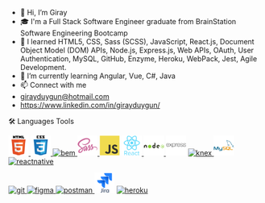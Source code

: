 - 👋 Hi, I’m Giray
- 🎓 I'm a Full Stack Software Engineer graduate from BrainStation Software Engineering Bootcamp
- 👀 I learned HTML5, CSS, Sass (SCSS), JavaScript, React.js, Document Object Model (DOM) APIs, Node.js, Express.js, Web APIs, OAuth, User Authentication, MySQL, GitHub, Enzyme, Heroku, WebPack, Jest, Agile Development.
- 🌱 I’m currently learning Angular, Vue, C#, Java
- 📫 Connect with me
- girayduygun@hotmail.com
- https://www.linkedin.com/in/girayduygun/


🛠️ Languages Tools

<a href="https://www.w3.org/html/" rel="nofollow"> <img src="https://raw.githubusercontent.com/devicons/devicon/master/icons/html5/html5-original-wordmark.svg" alt="html5" width="40" height="40" style="max-width: 100%; background-color: white"> </a>
<a href="https://www.w3schools.com/css/" rel="nofollow"> <img src="https://raw.githubusercontent.com/devicons/devicon/master/icons/css3/css3-original-wordmark.svg" alt="css3" width="40" height="40" style="max-width: 100%;"> </a>
<a href="http://getbem.com/" rel="nofollow"> <img src="https://camo.githubusercontent.com/ac8da4199b714743566e0d534b3e07379862e7927b18356d9341da62d53b9719/68747470733a2f2f63646e2e66726565626965737570706c792e636f6d2f6c6f676f732f6c617267652f32782f62656d2d6c6f676f2d706e672d7472616e73706172656e742e706e67" alt="bem" width="40" height="40" data-canonical-src="https://cdn.freebiesupply.com/logos/large/2x/bem-logo-png-transparent.png" style="max-width: 100%;"> </a>
<a href="https://sass-lang.com" rel="nofollow"> <img src="https://raw.githubusercontent.com/devicons/devicon/master/icons/sass/sass-original.svg" alt="sass" width="40" height="40" style="max-width: 100%;"> </a>
<a href="https://developer.mozilla.org/en-US/docs/Web/JavaScript" rel="nofollow"><img src="https://raw.githubusercontent.com/devicons/devicon/master/icons/javascript/javascript-original.svg" alt="javascript" width="40" height="40" style="max-width: 100%;"></a>
<a href="https://reactjs.org/" rel="nofollow"> <img src="https://raw.githubusercontent.com/devicons/devicon/master/icons/react/react-original-wordmark.svg" alt="react" width="40" height="40" style="max-width: 100%;"> </a>
<a href="https://nodejs.org" rel="nofollow"> <img src="https://raw.githubusercontent.com/devicons/devicon/master/icons/nodejs/nodejs-original-wordmark.svg" alt="nodejs" width="40" height="40" style="max-width: 100%;"> </a>
<a target="_blank" rel="noopener noreferrer nofollow" href="https://raw.githubusercontent.com/devicons/devicon/master/icons/express/express-original-wordmark.svg"><img src="https://raw.githubusercontent.com/devicons/devicon/master/icons/express/express-original-wordmark.svg" alt="express" width="40" height="40" style="max-width: 100%; background-color: white"></a>
<a href="http://knexjs.org/" rel="nofollow"> <img src="https://camo.githubusercontent.com/b9e3a9941fa05237b15ae40f77da811c058fc7593c57874a253a77c138a64b3d/68747470733a2f2f7374617469632d30302e69636f6e6475636b2e636f6d2f6173736574732e30302f6b6e65782d69636f6e2d353132783531322d76673031653871622e706e67" alt="knex" width="40" height="40" data-canonical-src="https://static-00.iconduck.com/assets.00/knex-icon-512x512-vg01e8qb.png" style="max-width: 100%;"> </a>
<a href="https://www.mysql.com/" rel="nofollow"> <img src="https://raw.githubusercontent.com/devicons/devicon/master/icons/mysql/mysql-original-wordmark.svg" alt="mysql" width="40" height="40" style="max-width: 100%;"> </a> 
<a href="https://reactnative.dev/" rel="nofollow"> <img src="https://camo.githubusercontent.com/5c92eeb467fd5d2b1ef1c560e3c3c2f758a8d4e03a8136bda7b41a2d3d4a1b59/68747470733a2f2f72656163746e61746976652e6465762f696d672f6865616465725f6c6f676f2e737667" alt="reactnative" width="40" height="40" data-canonical-src="https://reactnative.dev/img/header_logo.svg" style="max-width: 100%;">  </a>

<a href="https://git-scm.com/" rel="nofollow"> <img src="https://camo.githubusercontent.com/fbfcb9e3dc648adc93bef37c718db16c52f617ad055a26de6dc3c21865c3321d/68747470733a2f2f7777772e766563746f726c6f676f2e7a6f6e652f6c6f676f732f6769742d73636d2f6769742d73636d2d69636f6e2e737667" alt="git" width="40" height="40" data-canonical-src="https://www.vectorlogo.zone/logos/git-scm/git-scm-icon.svg" style="max-width: 100%;"> </a>
<a href="https://www.figma.com/" rel="nofollow"> <img src="https://camo.githubusercontent.com/ed93c2b000a76ceaad1503e7eb9356591b885227e82a36a005b9d3498b303ba5/68747470733a2f2f7777772e766563746f726c6f676f2e7a6f6e652f6c6f676f732f6669676d612f6669676d612d69636f6e2e737667" alt="figma" width="40" height="40" data-canonical-src="https://www.vectorlogo.zone/logos/figma/figma-icon.svg" style="max-width: 100%;"> </a>
<a href="https://postman.com" rel="nofollow"> <img src="https://camo.githubusercontent.com/93b32389bf746009ca2370de7fe06c3b5146f4c99d99df65994f9ced0ba41685/68747470733a2f2f7777772e766563746f726c6f676f2e7a6f6e652f6c6f676f732f676574706f73746d616e2f676574706f73746d616e2d69636f6e2e737667" alt="postman" width="40" height="40" data-canonical-src="https://www.vectorlogo.zone/logos/getpostman/getpostman-icon.svg" style="max-width: 100%;"> </a>
<a target="_blank" rel="noopener noreferrer" href="https://github.com/devicons/devicon/blob/master/icons/jira/jira-original-wordmark.svg"><img src="https://github.com/devicons/devicon/raw/master/icons/jira/jira-original-wordmark.svg" title="Jira" alt="Jira" width="40" height="40" style="max-width: 100%;"></a>
<a href="https://heroku.com" rel="nofollow"> <img src="https://camo.githubusercontent.com/df12cb598044a3f38efc1f45e3580558c324cf8789b79487125044eeebcc4dee/68747470733a2f2f7777772e766563746f726c6f676f2e7a6f6e652f6c6f676f732f6865726f6b752f6865726f6b752d69636f6e2e737667" alt="heroku" width="40" height="40" data-canonical-src="https://www.vectorlogo.zone/logos/heroku/heroku-icon.svg" style="max-width: 100%;"> </a>


<!---
girayduygun/girayduygun is a ✨ special ✨ repository because its `README.md` (this file) appears on your GitHub profile.
You can click the Preview link to take a look at your changes.

[![image](https://github.com/girayduygun/girayduygun/assets/145222042/0dc60905-8ca3-429b-bbb9-1f616fe18510)
](https://www.w3.org/html/)
[![image](https://github.com/girayduygun/girayduygun/assets/145222042/bea2dedd-8b42-4639-8389-6b69a0e42cf6)
](https://www.w3schools.com/css/)
[![image](https://github.com/girayduygun/girayduygun/assets/145222042/15453c9d-81ff-48ab-917a-95edd9ba15c5)
](https://developer.mozilla.org/en-US/docs/Web/JavaScript)
[![image](https://github.com/girayduygun/girayduygun/assets/145222042/0403d990-7e2c-43b9-9acf-24ab7f906b37)
](https://reactjs.org/)
[![image](https://github.com/girayduygun/girayduygun/assets/145222042/0940f7f8-5066-4ee5-ba9b-bce81cf6542c)
](https://nodejs.org/)
[![image](https://github.com/girayduygun/girayduygun/assets/145222042/a2fa7806-75ff-4d61-999e-aff0378288f4)
](https://raw.githubusercontent.com/devicons/devicon/master/icons/express/express-original-wordmark.svg)
[![image](https://github.com/girayduygun/girayduygun/assets/145222042/26907c4f-8b52-4ab2-a565-d740ead6c37f)
](https://www.mysql.com/)


<a href="http://knexjs.org/" rel="nofollow"> <img src="https://camo.githubusercontent.com/b9e3a9941fa05237b15ae40f77da811c058fc7593c57874a253a77c138a64b3d/68747470733a2f2f7374617469632d30302e69636f6e6475636b2e636f6d2f6173736574732e30302f6b6e65782d69636f6e2d353132783531322d76673031653871622e706e67" alt="knex" width="30" height="30" data-canonical-src="https://static-00.iconduck.com/assets.00/knex-icon-512x512-vg01e8qb.png" style="max-width: 100%;"> </a>

--->
